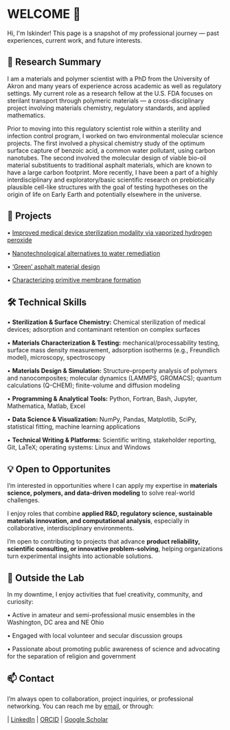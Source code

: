 # WELCOME 👋
Hi, I'm Iskinder! This page is a snapshot of my professional journey — past experiences, current work, and future interests.

## 🔬 Research Summary

I am a materials and polymer scientist with a PhD from the University of Akron and many years of experience across academic as well as regulatory settings. My current role as a research fellow at the U.S. FDA focuses on sterilant transport through polymeric materials — a cross-disciplinary project involving materials chemistry, regulatory standards, and applied mathematics.

Prior to moving into this regulatory scientist role within a sterility and infection control program, I worked on two environmental molecular science projects. The first involved a physical chemistry study of the optimum surface capture of benzoic acid, a common water pollutant, using carbon nanotubes. The second involved the molecular design of viable bio-oil material substituents to traditional asphalt materials, which are known to have a large carbon footprint. More recently, I have been a part of a highly interdisciplinary and exploratory/basic scientific research on prebiotically plausible cell-like structures with the goal of testing hypotheses on the origin of life on Early Earth and potentially elsewhere in the universe.

## 📂 Projects

• [Improved medical device sterilization modality via vaporized hydrogen peroxide](project-sterilization.md)
  
• [Nanotechnological alternatives to water remediation](project-water.md)

• [‘Green’ asphalt material design](project-asphalt.md)

• [Characterizing primitive membrane formation](project-membranes.md)

## 🛠️ Technical Skills

•	**Sterilization & Surface Chemistry:** Chemical sterilization of medical devices; adsorption and contaminant retention on complex surfaces

•	**Materials Characterization & Testing:** mechanical/processability testing, surface mass density measurement, adsorption isotherms (e.g., Freundlich model), microscopy, spectroscopy

•	**Materials Design & Simulation:** Structure–property analysis of polymers and nanocomposites; molecular dynamics (LAMMPS, GROMACS); quantum calculations (Q-CHEM); finite-volume and diffusion modeling

•	**Programming & Analytical Tools:** Python, Fortran, Bash, Jupyter, Mathematica, Matlab, Excel

•	**Data Science & Visualization:** NumPy, Pandas, Matplotlib, SciPy, statistical fitting, machine learning applications

•	**Technical Writing & Platforms:** Scientific writing, stakeholder reporting, Git, LaTeX; operating systems: Linux and Windows

## 💡 Open to Opportunites

I’m interested in opportunities where I can apply my expertise in **materials science, polymers, and data-driven modeling** to solve real-world challenges.  

I enjoy roles that combine **applied R&D, regulatory science, sustainable materials innovation, and computational analysis**, especially in collaborative, interdisciplinary environments.  

I’m open to contributing to projects that advance **product reliability, scientific consulting, or innovative problem-solving**, helping organizations turn experimental insights into actionable solutions.

## 🎷 Outside the Lab

In my downtime, I enjoy activities that fuel creativity, community, and curiosity:  

• Active in amateur and semi-professional music ensembles in the Washington, DC area and NE Ohio 

• Engaged with local volunteer and secular discussion groups  

• Passionate about promoting public awareness of science and advocating for the separation of religion and government  

## 📫 Contact

I’m always open to collaboration, project inquiries, or professional networking. You can reach me by [email](mailto:connectwithiskinder@gmail.com), or through:  

| [LinkedIn](https://www.linkedin.com/in/iskinder-arsano-334814316/) | [ORCID](https://orcid.org/0000-0001-7284-1632) | [Google Scholar](https://scholar.google.com/citations?user=lcbbnUoAAAAJ&hl=en&oi=ao)  


